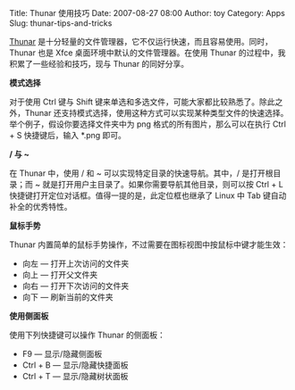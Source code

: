 Title: Thunar 使用技巧
Date: 2007-08-27 08:00
Author: toy
Category: Apps
Slug: thunar-tips-and-tricks

[Thunar](http://thunar.xfce.org/)
是十分轻量的文件管理器，它不仅运行快速，而且容易使用。同时，Thunar 也是
Xfce 桌面环境中默认的文件管理器。在使用 Thunar
的过程中，我积累了一些经验和技巧，现与 Thunar 的同好分享。

**模式选择**

对于使用 Ctrl 键与 Shift
键来单选和多选文件，可能大家都比较熟悉了。除此之外，Thunar
还支持模式选择，使用这种方式可以实现某种类型文件的快速选择。举个例子，假设你要选择文件夹中为
png 格式的所有图片，那么可以在执行 Ctrl + S 快捷键后，输入 *.png 即可。

**/ 与 ~**

在 Thunar 中，使用 / 和 ~ 可以实现特定目录的快速导航。其中，/
是打开根目录；而 ~
就是打开用户主目录了。如果你需要导航其他目录，则可以按 Ctrl + L
快捷键打开定位对话框。值得一提的是，此定位框也继承了 Linux 中 Tab
键自动补全的优秀特性。

**鼠标手势**

Thunar 内置简单的鼠标手势操作，不过需要在图标视图中按鼠标中键才能生效：

-   向左 — 打开上次访问的文件夹
-   向上 — 打开父文件夹
-   向右 — 打开下次访问的文件夹
-   向下 — 刷新当前的文件夹

**使用侧面板**

使用下列快捷键可以操作 Thunar 的侧面板：

-   F9 — 显示/隐藏侧面板
-   Ctrl + B — 显示/隐藏快捷面板
-   Ctrl + T — 显示/隐藏树状面板

